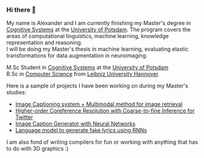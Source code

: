 ### Hi there 👋

My name is Alexander and I am currently finishing my Master's degree in <a href="https://www.ling.uni-potsdam.de/cogsys/">Cognitive Systems</a> at the <a href="https://www.uni-potsdam.de/en/university-of-potsdam">University of Potsdam</a>.
The program covers the areas of computational linguistics, machine learning, knowledge representation and reasoning.<br>
I will be doing my Master's thesis in machine learning, evaluating elastic transformations for data augmentation in neuroimaging.

M.Sc Student in <a href="https://www.ling.uni-potsdam.de/cogsys/">Cognitive Systems</a> at the <a href="https://www.uni-potsdam.de/en/university-of-potsdam">University of Potsdam</a><br>
B.Sc in <a href="https://www.uni-hannover.de/en/studium/studienangebot/info/studiengang/detail/computer-science/">Computer Science</a> from <a href="https://www.uni-hannover.de/">Leibniz University Hannover</a>

Here is a sample of projects I have been working on during my Master's studies:

- [Image Captioning system + Multimodal method for image retrieval](https://github.com/yemyemyem/sempix20)
- [Higher-order Coreference Resolution with Coarse-to-fine Inference for Twitter](https://github.com/rafiberlin/e2e-coref)
- [Image Caption Generator with Neural Networks](https://github.com/rafiberlin/sose2020_image_caption_deep_learning)
- [Language model to generate fake lyrics using RNNs](https://github.com/alexander-koch/anlp-project)

I am also fond of writing compilers for fun or working with anything that has to do with 3D graphics :)

<!--

**alexander-koch/alexander-koch** is a ✨ _special_ ✨ repository because its `README.md` (this file) appears on your GitHub profile.

Here are some ideas to get you started:

- 🔭 I’m currently working on ...
- 🌱 I’m currently learning ...
- 👯 I’m looking to collaborate on ...
- 🤔 I’m looking for help with ...
- 💬 Ask me about ...
- 📫 How to reach me: ...
- 😄 Pronouns: ...
- ⚡ Fun fact: ...
-->
